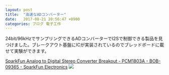 ```yaml
---
layout: post
title:  "高速なADコンバーター"
date:   2017-08-21 20:56:47 +0900
categories: ブログ 電子工作
---
```

24bit/96kHzでサンプリングできるADコンバーターでI2Sで制御できる製品を見つけました。ブレークアウト基盤にICが実装されているのでブレッドボードに載せて実験ができます。

[SparkFun Analog to Digital Stereo Converter Breakout - PCM1803A - BOB-09365 - SparkFun Electronics](https://www.sparkfun.com/products/retired/9365)
![](https://cdn.sparkfun.com//assets/parts/2/9/4/6/09365-01.jpg)
